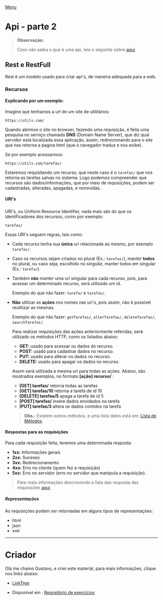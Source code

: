 [Menu](../README.md)

# Api - parte 2

> **Observação:**
>
> Caso não saiba o que é uma api, leia o seguinte sobre [aqui](o-que-eh-uma-api.md).


## Rest e RestFull

Rest é um modelo usado para criar api's, de maneira adequada para a web.

### Recursos
#### Explicando por um exemplo:

Imagine que tenhamos a url de um site de utilitários:

```https://utils.com/```

Quando abrimos o site no browser, fazendo uma requisição, é feita uma pesquisa no serviço chamado **DNS** (Domain Name Server), que diz qual servidor está localizada essa aplicação, assim, redirecionando para o site que nos retorna a pagina html (que o navegador traduz e nos exibe).

Se por exemplo acessarmos:

```https://utils.com/tarefas/```

Estaremos requisitando um recurso, que neste caso é o ```tarefas/``` que nos retorna as tarefas salvas no sistema. Logo podemos compreender que recursos são dados/informações, que por meio de requisições, podem ser cadastradas, alteradas, apagadas, e removidas.

##### URI's

URI's, ou Uniform Resource Identifier, nada mais são do que os identificadores dos recursos, como por exemplo:

```tarefas/```

Essas URI's seguem regras, tais como:

* Cada recurso tenha sua **única** uri relacionada ao mesmo, por exemplo ```tarefas/```.

* Caso os recursos sejam criados no plural (Ex.: ```tarefas/```), manter **todos** no plural, ou caso seja, escolhido no singular, manter todos em singular (Ex.: ```tarefa/```).

* Também **não** manter uma uri singular para cada recurso, pois, para acessar um determinado recurso, será utilizado um id.

  Exemplo do que não fazer: ```tarefa/``` e ```tarefas/```.

* **Não** utilizar as **ações** nos nomes nas uri's, pois assim, não é possível reutilizar as mesmas.

  Exemplo do que não fazer: ```getTarefas/```, ```alterTarefas/```, ```deleteTarefas/```, ```searchTarefas/```.

  Para realizar requisições das ações anteriormente referidas, será utilizado os métodos HTTP, como os listados abaixo:

  - **GET:** usado para acessar os dados do recurso.
  - **POST:** usado para cadastrar dados no recurso.
  - **PUT:** usado para alterar os dados no recurso.
  - **DELETE:** usado para apagar os dados no recurso.

  Assim será utilizada a mesma uri para todas as ações. Abaixo, são mostrados exemplos, no formato **[ação] recurso/** :

  - **[GET] tarefas/** retorna todas as tarefas
  - **[GET] tarefas/10** retorna a tarefa de id 10
  - **[DELETE] tarefas/5** apaga a tarefa de id 5
  - **[POST] tarefas/** insere dados envidados na tarefa
  - **[PUT] tarefas/3** altera os dados contidos na tarefa

  > **Obs.:** Existem outros métodos, e uma lista deles está em: [Lista de Métodos](https://www.w3schools.com/tags/ref_httpmethods.asp).

#### Respostas para as requisições

Para cada requisição feita, teremos uma determinada resposta:

* **1xx:** Informações gerais  
* **2xx:** Sucesso
* **3xx:** Redirecionamento
* **4xx:** Erro no cliente (quem fez a requisição)
* **5xx:** Erro no servidor (erro no servidor que manipula a requisição).

> Para mais informações descrevendo a lista das resposta das requisições [aqui](https://www.w3schools.com/tags/ref_httpmessages.asp).


##### Representações

As requisições podem ser retornadas em alguns tipos de representações:

- html
- json
- xml

***

# Criador
Olá me chamo Gustavo, e criei este material, para mais informações, clique nos links abaixo:

* [LinkTree](https://www.linktree.com.br/gusleaooliveira)


* Disponível em : [Repositório de exercícios](https://gusleaooliveira.github.io/posts/)

<script data-ad-client="ca-pub-3232624848043560" async src="https://pagead2.googlesyndication.com/pagead/js/adsbygoogle.js"></script>
